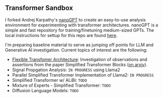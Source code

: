 ## Transformer Sandbox

I forked Andrej Karpathy's [nanoGPT](https://github.com/karpathy/nanoGPT) to create an easy-to-use analysis environment for experimenting with transformer architectures.  nanoGPT is a simple and fast repository for training/finetuning medium-sized GPTs.  The local instructions for settup for this repo are found [here](docs/nanoGPT-README.md). 

I'm preparing baseline material to serve as jumping off points for LLM and Generative AI investigation.  Current topics of interest are the following:
* [Flexible Transfomer Architecture](docs/simplified-transformers_README.md):  Investigation of observations and assertions from the paper Simplified Transformer Blocks ([on arxiv](https://arxiv.org/abs/2311.01906)).
* Signal Propgation Analysis: `IN PROGRESS` using Llama2 
* Parallel Simplified Transformer Implementation of Llama2: `IN PROGRESS` 
* Simplified Transformer w/ ALiBi: `TODO` 
* Mixture of Experts - Simplified Transformer: `TODO`
* Diffusion Language Models: `TODO`


